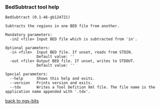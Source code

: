 ### BedSubtract tool help
	BedSubtract (0.1-46-gb124721)
	
	Subtracts the regions in one BED file from another.
	
	Mandatory parameters:
	  -in2 <file> Input BED file which is subtracted from 'in'.
	
	Optional parameters:
	  -in <file>  Input BED file. If unset, reads from STDIN.
	              Default value: ''
	  -out <file> Output BED file. If unset, writes to STDOUT.
	              Default value: ''
	
	Special parameters:
	  --help      Shows this help and exits.
	  --version   Prints version and exits.
	  --tdx       Writes a Tool Defition Xml file. The file name is the application name appended with '.tdx'.
	
[back to ngs-bits](https://github.com/marc-sturm/ngs-bits)